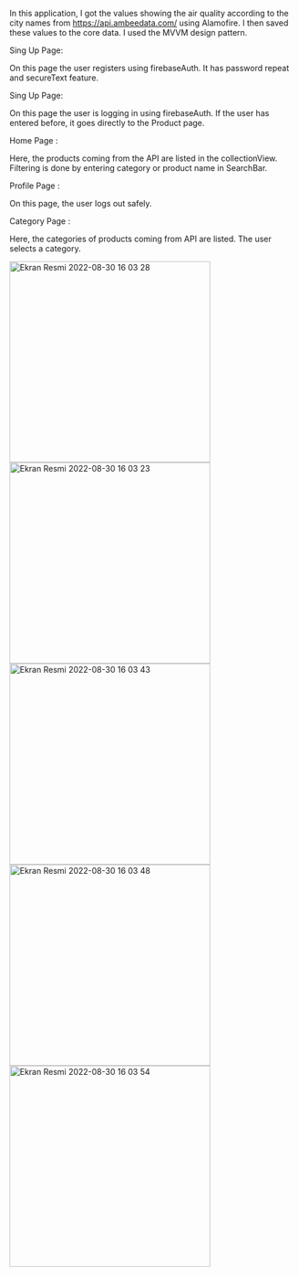 In this application, I got the values showing the air quality according to the city names from https://api.ambeedata.com/ using Alamofire. I then saved these values to the core data. I used the MVVM design pattern.

Sing Up Page:

On this page the user registers using firebaseAuth. It has password repeat and secureText feature.

Sing Up Page:

On this page the user is logging in using firebaseAuth. If the user has entered before, it goes directly to the Product page.

Home Page :

Here, the products coming from the API are listed in the collectionView. Filtering is done by entering category or product name in SearchBar.

Profile Page :

On this page, the user logs out safely.

Category Page :

Here, the categories of products coming from API are listed. The user selects a category.



<img width="352" alt="Ekran Resmi 2022-08-30 16 03 28" src="https://user-images.githubusercontent.com/82399051/187444224-18151a51-87a8-47eb-b015-929993bf9b89.png">
<img width="352" alt="Ekran Resmi 2022-08-30 16 03 23" src="https://user-images.githubusercontent.com/82399051/187444421-1e1b160f-1c8d-454f-8ec7-467ec5efe249.png">
<img width="352" alt="Ekran Resmi 2022-08-30 16 03 43" src="https://user-images.githubusercontent.com/82399051/187444455-2fdf79b7-e403-4683-b040-e62b0c290771.png">
<img width="352" alt="Ekran Resmi 2022-08-30 16 03 48" src="https://user-images.githubusercontent.com/82399051/187444473-e8fb56cc-e5d4-4224-97d3-0d1ebfaaae3b.png">
<img width="352" alt="Ekran Resmi 2022-08-30 16 03 54" src="https://user-images.githubusercontent.com/82399051/187444487-2eb7a294-5f36-4dd4-93a3-ae90d3b10751.png">
